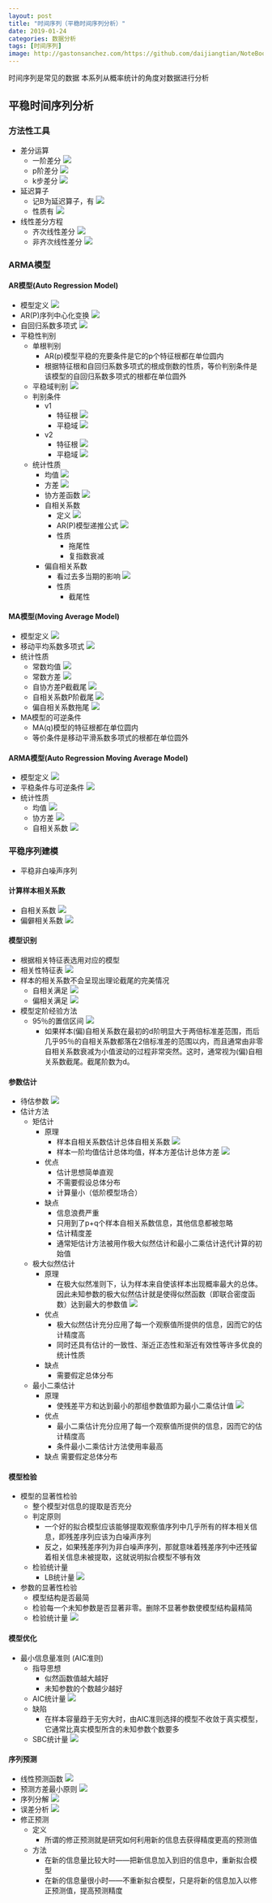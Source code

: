 ```yaml
---
layout: post
title: "时间序列（平稳时间序列分析）"
date: 2019-01-24
categories: 数据分析
tags: [时间序列]
image: http://gastonsanchez.com/https://github.com/daijiangtian/NoteBook/blob/master/机器学习/时间序列/https://github.com/daijiangtian/NoteBook/blob/master/机器学习/时间序列/images/blog/mathjax_logo.png?raw=true?raw=true
---
```


时间序列是常见的数据 本系列从概率统计的角度对数据进行分析

<!-- more -->

## 平稳时间序列分析

### 方法性工具
* 差分运算
    * 一阶差分
        ![](https://github.com/daijiangtian/NoteBook/blob/master/机器学习/时间序列/images/图片9.png?raw=true)
    * p阶差分
        ![](https://github.com/daijiangtian/NoteBook/blob/master/机器学习/时间序列/images/图片10.png?raw=true)
    * k步差分 
        ![](https://github.com/daijiangtian/NoteBook/blob/master/机器学习/时间序列/images/图片11.png?raw=true)
* 延迟算子
    * 记B为延迟算子，有 
        ![](https://github.com/daijiangtian/NoteBook/blob/master/机器学习/时间序列/images/图片12.png?raw=true)
    * 性质有
        ![](https://github.com/daijiangtian/NoteBook/blob/master/机器学习/时间序列/images/图片14.png?raw=true)
* 线性差分方程
    * 齐次线性差分
        ![](https://github.com/daijiangtian/NoteBook/blob/master/机器学习/时间序列/images/图片13.png?raw=true)
    * 非齐次线性差分
        ![](https://github.com/daijiangtian/NoteBook/blob/master/机器学习/时间序列/images/图片15.png?raw=true)
### ARMA模型

#### AR模型(Auto Regression Model)
* 模型定义
    ![](https://github.com/daijiangtian/NoteBook/blob/master/机器学习/时间序列/images/图片18.png?raw=true)
* AR(P)序列中心化变换
    ![](https://github.com/daijiangtian/NoteBook/blob/master/机器学习/时间序列/images/图片16.png?raw=true)
* 自回归系数多项式
    ![](https://github.com/daijiangtian/NoteBook/blob/master/机器学习/时间序列/images/图片17.png?raw=true)
* 平稳性判别
    * 单根判别
        * AR(p)模型平稳的充要条件是它的p个特征根都在单位圆内
        * 根据特征根和自回归系数多项式的根成倒数的性质，等价判别条件是该模型的自回归系数多项式的根都在单位圆外
    * 平稳域判别 
        ![](https://github.com/daijiangtian/NoteBook/blob/master/机器学习/时间序列/images/图片19.png?raw=true)
    * 判别条件
        * v1
            * 特征根
                ![](https://github.com/daijiangtian/NoteBook/blob/master/机器学习/时间序列/images/图片20.png?raw=true)
             * 平稳域
                ![](https://github.com/daijiangtian/NoteBook/blob/master/机器学习/时间序列/images/图片21.png?raw=true)
        * v2
            * 特征根
                ![](https://github.com/daijiangtian/NoteBook/blob/master/机器学习/时间序列/images/图片23.png?raw=true)
             * 平稳域
                ![](https://github.com/daijiangtian/NoteBook/blob/master/机器学习/时间序列/images/图片24.png?raw=true)
    * 统计性质
        * 均值
            ![](https://github.com/daijiangtian/NoteBook/blob/master/机器学习/时间序列/images/图片25.png?raw=true)
        * 方差
            ![](https://github.com/daijiangtian/NoteBook/blob/master/机器学习/时间序列/images/图片26.png?raw=true)
        * 协方差函数
            ![](https://github.com/daijiangtian/NoteBook/blob/master/机器学习/时间序列/images/图片27.png?raw=true)
        * 自相关系数
            * 定义
                ![](https://github.com/daijiangtian/NoteBook/blob/master/机器学习/时间序列/images/图片30.png?raw=true)
            * AR(P)模型递推公式
                ![](https://github.com/daijiangtian/NoteBook/blob/master/机器学习/时间序列/images/图片31.png?raw=true)
            * 性质
                * 拖尾性
                * 复指数衰减
        * 偏自相关系数
            * 看过去多当期的影响
            ![](https://github.com/daijiangtian/NoteBook/blob/master/机器学习/时间序列/images/图片32.png?raw=true)
            * 性质
                * 截尾性
#### MA模型(Moving Average Model)
* 模型定义
    ![](https://github.com/daijiangtian/NoteBook/blob/master/机器学习/时间序列/images/图片33.png?raw=true)
* 移动平均系数多项式
    ![](https://github.com/daijiangtian/NoteBook/blob/master/机器学习/时间序列/images/图片34.png?raw=true)
* 统计性质
    * 常数均值
        ![](https://github.com/daijiangtian/NoteBook/blob/master/机器学习/时间序列/images/图片35.png?raw=true)
    * 常数方差
        ![](https://github.com/daijiangtian/NoteBook/blob/master/机器学习/时间序列/images/图片36.png?raw=true)
    * 自协方差P截截尾
        ![](https://github.com/daijiangtian/NoteBook/blob/master/机器学习/时间序列/images/图片37.png?raw=true)
    * 自相关系数P阶截尾
        ![](https://github.com/daijiangtian/NoteBook/blob/master/机器学习/时间序列/images/图片38.png?raw=true)
    * 偏自相关系数拖尾
        ![](https://github.com/daijiangtian/NoteBook/blob/master/机器学习/时间序列/images/图片39.png?raw=true)
* MA模型的可逆条件
    * MA(q)模型的特征根都在单位圆内
    * 等价条件是移动平滑系数多项式的根都在单位圆外

#### ARMA模型(Auto Regression Moving Average Model)
* 模型定义
    ![](https://github.com/daijiangtian/NoteBook/blob/master/机器学习/时间序列/images/图片40.png?raw=true)
* 平稳条件与可逆条件
    ![](https://github.com/daijiangtian/NoteBook/blob/master/机器学习/时间序列/images/图片41.png?raw=true)
* 统计性质
    * 均值
        ![](https://github.com/daijiangtian/NoteBook/blob/master/机器学习/时间序列/images/图片42.png?raw=true)
    * 协方差
        ![](https://github.com/daijiangtian/NoteBook/blob/master/机器学习/时间序列/images/图片43.png?raw=true)
    * 自相关系数
        ![](https://github.com/daijiangtian/NoteBook/blob/master/机器学习/时间序列/images/图片44.png?raw=true)


### 平稳序列建模 
* 平稳非白噪声序列
#### 计算样本相关系数
* 自相关系数
    ![](https://github.com/daijiangtian/NoteBook/blob/master/机器学习/时间序列/images/图片46.png?raw=true)
* 偏僻相关系数
    ![](https://github.com/daijiangtian/NoteBook/blob/master/机器学习/时间序列/images/图片47.png?raw=true)
#### 模型识别
* 根据相关特征表选用对应的模型
* 相关性特征表
    ![](https://github.com/daijiangtian/NoteBook/blob/master/机器学习/时间序列/images/图片45.png?raw=true)
* 样本的相关系数不会呈现出理论截尾的完美情况
    * 自相关满足
        ![](https://github.com/daijiangtian/NoteBook/blob/master/机器学习/时间序列/images/图片48.png?raw=true)
    * 偏相关满足
        ![](https://github.com/daijiangtian/NoteBook/blob/master/机器学习/时间序列/images/图片49.png?raw=true)
* 模型定阶经验方法
    * 95％的置信区间
         ![](https://github.com/daijiangtian/NoteBook/blob/master/机器学习/时间序列/images/图片50.png?raw=true)
         * 如果样本(偏)自相关系数在最初的d阶明显大于两倍标准差范围，而后几乎95％的自相关系数都落在2倍标准差的范围以内，而且通常由非零自相关系数衰减为小值波动的过程非常突然。这时，通常视为(偏)自相关系数截尾。截尾阶数为d。

#### 参数估计
* 待估参数
    ![](https://github.com/daijiangtian/NoteBook/blob/master/机器学习/时间序列/images/图片51.png?raw=true)
* 估计方法
    * 矩估计
        * 原理
            * 样本自相关系数估计总体自相关系数
                ![](https://github.com/daijiangtian/NoteBook/blob/master/机器学习/时间序列/images/图片52.png?raw=true)
            * 样本一阶均值估计总体均值，样本方差估计总体方差
                ![](https://github.com/daijiangtian/NoteBook/blob/master/机器学习/时间序列/images/图片53.png?raw=true)
        * 优点
            * 估计思想简单直观
            * 不需要假设总体分布
            * 计算量小（低阶模型场合）
        * 缺点
            * 信息浪费严重
            * 只用到了p+q个样本自相关系数信息，其他信息都被忽略
            * 估计精度差
            * 通常矩估计方法被用作极大似然估计和最小二乘估计迭代计算的初始值 
    * 极大似然估计
        * 原理
            * 在极大似然准则下，认为样本来自使该样本出现概率最大的总体。因此未知参数的极大似然估计就是使得似然函数（即联合密度函数）达到最大的参数值 
            ![](https://github.com/daijiangtian/NoteBook/blob/master/机器学习/时间序列/images/图片54.png?raw=true)
        * 优点
            * 极大似然估计充分应用了每一个观察值所提供的信息，因而它的估计精度高
            * 同时还具有估计的一致性、渐近正态性和渐近有效性等许多优良的统计性质
        * 缺点
            * 需要假定总体分布
    * 最小二乘估计
        * 原理
            * 使残差平方和达到最小的那组参数值即为最小二乘估计值 
            ![](https://github.com/daijiangtian/NoteBook/blob/master/机器学习/时间序列/images/图片55.png?raw=true)
        * 优点
            * 最小二乘估计充分应用了每一个观察值所提供的信息，因而它的估计精度高
            * 条件最小二乘估计方法使用率最高
        * 缺点
            需要假定总体分布
#### 模型检验 
* 模型的显著性检验
    * 整个模型对信息的提取是否充分
    * 判定原则
        * 一个好的拟合模型应该能够提取观察值序列中几乎所有的样本相关信息，即残差序列应该为白噪声序列 
        * 反之，如果残差序列为非白噪声序列，那就意味着残差序列中还残留着相关信息未被提取，这就说明拟合模型不够有效
    * 检验统计量
        * LB统计量
        ![](https://github.com/daijiangtian/NoteBook/blob/master/机器学习/时间序列/images/图片56.png?raw=true)
* 参数的显著性检验
    * 模型结构是否最简
    * 检验每一个未知参数是否显著非零。删除不显著参数使模型结构最精简 
    * 检验统计量
        ![](https://github.com/daijiangtian/NoteBook/blob/master/机器学习/时间序列/images/图片57.png?raw=true)

#### 模型优化
* 最小信息量准则 (AIC准则)
    * 指导思想
        * 似然函数值越大越好 
        * 未知参数的个数越少越好 
    * AIC统计量
        ![](https://github.com/daijiangtian/NoteBook/blob/master/机器学习/时间序列/images/图片60.png?raw=true)
    * 缺陷
        * 在样本容量趋于无穷大时，由AIC准则选择的模型不收敛于真实模型，它通常比真实模型所含的未知参数个数要多 
    * SBC统计量
        ![](https://github.com/daijiangtian/NoteBook/blob/master/机器学习/时间序列/images/图片61.png?raw=true)
#### 序列预测  
* 线性预测函数
    ![](https://github.com/daijiangtian/NoteBook/blob/master/机器学习/时间序列/images/图片62.png?raw=true)
* 预测方差最小原则
    ![](https://github.com/daijiangtian/NoteBook/blob/master/机器学习/时间序列/images/图片63.png?raw=true)
* 序列分解
    ![](https://github.com/daijiangtian/NoteBook/blob/master/机器学习/时间序列/images/图片64.png?raw=true)
* 误差分析
    ![](https://github.com/daijiangtian/NoteBook/blob/master/机器学习/时间序列/images/图片65.png?raw=true)
* 修正预测
    * 定义
        * 所谓的修正预测就是研究如何利用新的信息去获得精度更高的预测值 
    * 方法
        * 在新的信息量比较大时——把新信息加入到旧的信息中，重新拟合模型 
        * 在新的信息量很小时——不重新拟合模型，只是将新的信息加入以修正预测值，提高预测精度
